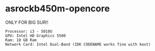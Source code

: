 # asrockb450m-opencore
ONLY FOR BIG SUR!!
```Specs:
Processor: i3 - 5010U
GPU: Intel HD Graphics 5500
Ram: 10 GB Ram
Network Card: Intel Dual-Band (IDK CODENAME works fine with kext)
```
